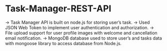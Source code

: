# Task-Manager-REST-API
-> Task Manager API is built on node.js for storing user’s task. 
-> Used JSON Web Token to implement user authentication and authorization. 
-> File upload support for user profile images with welcome and cancellation email notification. 
-> MongoDB database used to store user’s and tasks data with mongoose library to access database from Node.js.  
